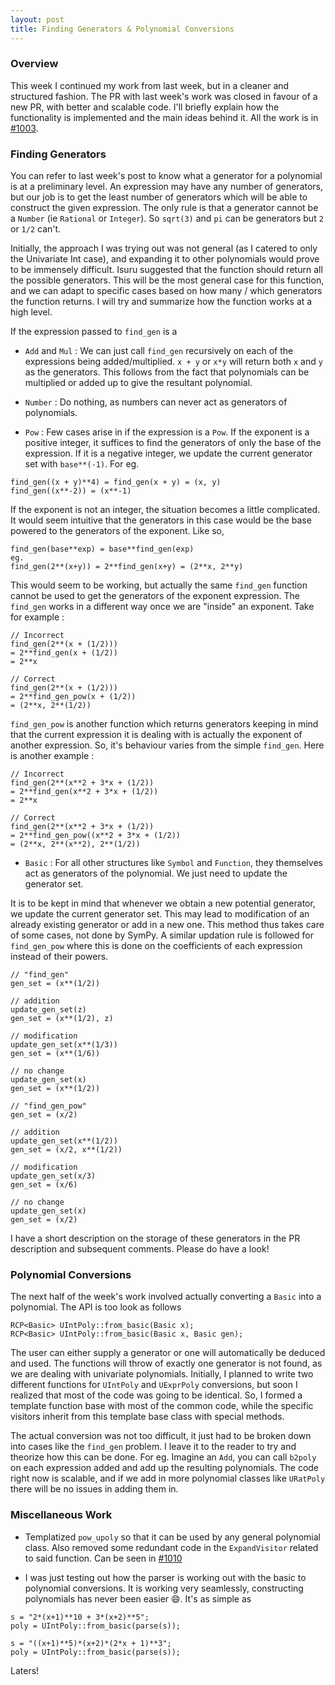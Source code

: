 ```yaml
---
layout: post
title: Finding Generators & Polynomial Conversions
---
```


### Overview

This week I continued my work from last week, but in a cleaner and structured fashion. The PR with last week's work was closed in favour of a new PR, with better and scalable code. I'll briefly explain how the functionality is implemented and the main ideas behind it. All the work is in [#1003](https://github.com/symengine/symengine/pull/1003).

### Finding Generators

You can refer to last week's post to know what a generator for a polynomial is at a preliminary level. An expression may have any number of generators, but our job is to get the least number of generators which will be able to construct the given expression. The only rule is that a generator cannot be a `Number` (ie `Rational` or `Integer`). So `sqrt(3)` and `pi` can be generators but `2` or `1/2` can't.

Initially, the approach I was trying out was not general (as I catered to only the Univariate Int case), and expanding it to other polynomials would prove to be immensely difficult. Isuru suggested that the function should return all the possible generators. This will be the most general case for this function, and we can adapt to specific cases based on how many / which generators the function returns. I will try and summarize how the function works at a high level.

If the expression passed to `find_gen` is a

* `Add` and `Mul` : We can just call `find_gen` recursively on each of the expressions being added/multiplied. `x + y` or `x*y` will return both `x` and `y` as the generators. This follows from the fact that polynomials can be multiplied or added up to give the resultant polynomial.

* `Number` : Do nothing, as numbers can never act as generators of polynomials.

* `Pow` : Few cases arise in if the expression is a `Pow`. If the exponent is a positive integer, it suffices to find the generators of only the base of the expression. If it is a negative integer, we update the current generator set with `base**(-1)`. For eg.

```
find_gen((x + y)**4) = find_gen(x + y) = (x, y)
find_gen((x**-2)) = (x**-1)
```

If the exponent is not an integer, the situation becomes a little complicated. It would seem intuitive that the generators in this case would be the base powered to the generators of the exponent. Like so,

```
find_gen(base**exp) = base**find_gen(exp)
eg. 
find_gen(2**(x+y)) = 2**find_gen(x+y) = (2**x, 2**y)
```

This would seem to be working, but actually the same `find_gen` function cannot be used to get the generators of the exponent expression. The `find_gen` works in a different way once we are "inside" an exponent. Take for example :

```
// Incorrect
find_gen(2**(x + (1/2)))
= 2**find_gen(x + (1/2))
= 2**x

// Correct
find_gen(2**(x + (1/2)))
= 2**find_gen_pow(x + (1/2))
= (2**x, 2**(1/2))
```

`find_gen_pow` is another function which returns generators keeping in mind that the current expression it is dealing with is actually the exponent of another expression. So, it's behaviour varies from the simple `find_gen`. Here is another example : 

```
// Incorrect
find_gen(2**(x**2 + 3*x + (1/2))
= 2**find_gen(x**2 + 3*x + (1/2))
= 2**x

// Correct
find_gen(2**(x**2 + 3*x + (1/2))
= 2**find_gen_pow((x**2 + 3*x + (1/2))
= (2**x, 2**(x**2), 2**(1/2))
```

* `Basic` : For all other structures like `Symbol` and `Function`, they themselves act as generators of the polynomial. We just need to update the generator set.

It is to be kept in mind that whenever we obtain a new potential generator, we update the current generator set. This may lead to modification of an already existing generator or add in a new one. This method thus takes care of some cases, not done by SymPy. A similar updation rule is followed for `find_gen_pow` where this is done on the coefficients of each expression instead of their powers. 

```
// "find_gen"
gen_set = (x**(1/2))

// addition
update_gen_set(z)
gen_set = (x**(1/2), z)

// modification
update_gen_set(x**(1/3))
gen_set = (x**(1/6))

// no change
update_gen_set(x)
gen_set = (x**(1/2))
```

```
// "find_gen_pow"
gen_set = (x/2)

// addition
update_gen_set(x**(1/2))
gen_set = (x/2, x**(1/2))

// modification
update_gen_set(x/3)
gen_set = (x/6)

// no change
update_gen_set(x)
gen_set = (x/2)
```

I have a short description on the storage of these generators in the PR description and subsequent comments. Please do have a look!

### Polynomial Conversions

The next half of the week's work involved actually converting a `Basic` into a polynomial. The API is too look as follows

```
RCP<Basic> UIntPoly::from_basic(Basic x);
RCP<Basic> UIntPoly::from_basic(Basic x, Basic gen);
```

The user can either supply a generator or one will automatically be deduced and used. The functions will throw of exactly one generator is not found, as we are dealing with univariate polynomials. Initially, I planned to write two different functions for `UIntPoly` and `UExprPoly` conversions, but soon I realized that most of the code was going to be identical. So, I formed a template function base with most of the common code, while the specific visitors inherit from this template base class with special methods.

The actual conversion was not too difficult, it just had to be broken down into cases like the `find_gen` problem. I leave it to the reader to try and theorize how this can be done. For eg. Imagine an `Add`, you can call `b2poly` on each expression added and add up the resulting polynomials. The code right now is scalable, and if we add in more polynomial classes like `URatPoly` there will be no issues in adding them in.

### Miscellaneous Work

- Templatized `pow_upoly` so that it can be used by any general polynomial class. Also removed some redundant code in the `ExpandVisitor` related to said function. Can be seen in [#1010](https://github.com/symengine/symengine/pull/1010)

- I was just testing out how the parser is working out with the basic to polynomial conversions. It is working very seamlessly, constructing polynomials has never been easier :smile:. It's as simple as 

```
s = "2*(x+1)**10 + 3*(x+2)**5";
poly = UIntPoly::from_basic(parse(s));

s = "((x+1)**5)*(x+2)*(2*x + 1)**3";
poly = UIntPoly::from_basic(parse(s));
```

Laters!
